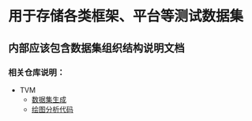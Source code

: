 # 用于存储各类框架、平台等测试数据集

## 内部应该包含数据集组织结构说明文档

### 相关仓库说明：
* TVM
    * [数据集生成](https://github.com/dos-lab/TVMPredictor)
    * [绘图分析代码](https://github.com/dos-lab/TVM-Analyze)